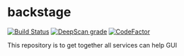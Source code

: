# backstage
[![Build Status](https://travis-ci.com/dojot/backstage.svg?branch=master)](https://travis-ci.com/dojot/backstage) [![DeepScan grade](https://deepscan.io/api/teams/2714/projects/3991/branches/33559/badge/grade.svg)](https://deepscan.io/dashboard#view=project&tid=2714&pid=3991&bid=33559) [![CodeFactor](https://www.codefactor.io/repository/github/dojot/backstage/badge)](https://www.codefactor.io/repository/github/dojot/backstage)

This repository is to get together all services can help GUI
